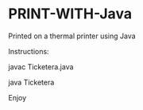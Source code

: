 PRINT-WITH-Java
===============

Printed on a thermal printer using Java

Instructions:

javac Ticketera.java

java Ticketera

Enjoy